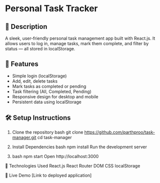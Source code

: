 # Personal Task Tracker

## 📖 Description
A sleek, user-friendly personal task management app built with React.js.
It allows users to log in, manage tasks, mark them complete, and filter by status — all stored in localStorage.

## 🚀 Features
- Simple login (localStorage)
- Add, edit, delete tasks
- Mark tasks as completed or pending
- Task filtering (All, Completed, Pending)
- Responsive design for desktop and mobile
- Persistent data using localStorage

## 🛠 Setup Instructions
1. Clone the repository
   bash
   git clone https://github.com/parthproo/task-manager.git
   cd task-manager

2. Install Dependencies
bash
npm install
Run the development server

3. bash
npm start
Open http://localhost:3000

🧰 Technologies Used
React.js
React Router DOM
CSS
localStorage

🔗 Live Demo
[Link to deployed application]

